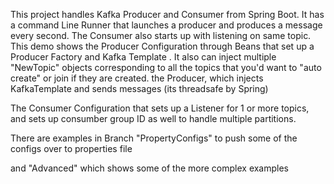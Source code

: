 This project handles Kafka Producer and Consumer from Spring Boot. It has a command Line Runner that launches a producer and produces a message every second. The Consumer also starts up with listening on same topic. 
This demo shows 
  the Producer Configuration through Beans that set up a Producer Factory and Kafka Template . It also can inject multiple "NewTopic" objects corresponding to all the topics that you'd want to "auto create" or join if they are created. 
   the Producer, which injects KafkaTemplate and sends messages (its threadsafe by Spring)
   
   The Consumer Configuration that sets up a Listener for 1 or more topics, and sets up consumber group ID as well to handle multiple partitions.
   
There are examples in Branch "PropertyConfigs" to push some of the configs over to properties file

and "Advanced" which shows some of the more complex examples

